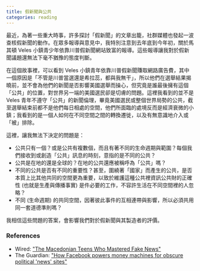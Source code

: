 ```yaml
---
title: 假新聞與公共
categories: reading
---
```

最近，為著一些重大時事，許多探討「假新聞」的文章出籠，社群媒體也發起一波查核假新聞的動作。在眾多報導與意見中，我特別注意到去年底到今年初，關於馬其頓 Veles 小鎮青少年依靠川普假新聞網站致富的報導。這些報導讓我對於假新聞議題還無法下毫不猶豫的態度判斷。

在這個故事裡，可以看到 Veles
小鎮青年依靠川普假新聞賺取網路廣告費，其中一個原因是「不管是川普當選還是希拉蕊，都與我無干」，所以他們在選舉結果揭曉前，並不會為他們的新聞是否影響美國選舉而操心，但究竟是誰最後擁有這個「公共」的位置，對世界另一端的美國選民卻是切膚的問題。這裡我看到的並不是 Veles 青年不遵守「公共」的新聞倫理，畢竟美國選民或整個世界局勢的公共，截至選舉結束前都不是他們每日相處的空間，他們所面臨的處境反而是經濟衰微的小鎮；我看到的是一個人如何在不同空間之間的轉換遷徙，以及有無意識地介入或「被」排除。

這裡，讓我無法下決定的問題是：

* 公共只有一個？或是公共有複數個，而且有著不同的生命週期與範圍？每個我們接收到或創造「公共」訊息的時刻，意指的是不同的公共？
* 公共是在地的還是全球的？在地的公共還應被稱呼為「公共」嗎？
* 不同的公共是否有不同的重要性？甚至，圍繞著「國家」而產生的公共，是否本質上比其他共同的空間更為重要，以致於維護這種公共裡資訊公共財的正確性 (也就是生產與傳播事實) 是件必要的工作，不容許生活在不同空間裡的人忽略？
* 不同 (生命週期) 的共同空間，因著彼此事件的互相連帶與影響，所以必須共用同一套道德準則嗎？

我相信這些問題的答案，會影響我們對於假新聞與其製造者的評價。

### References

* Wired: ["The Macedonian Teens Who Mastered Fake News"][1]
* The Guardian: ["How Facebook powers money machines for obscure political 
'news' sites"][2]

[1]:https://www.wired.com/2017/02/veles-macedonia-fake-news/
[2]:https://goo.gl/oHeEsL 
